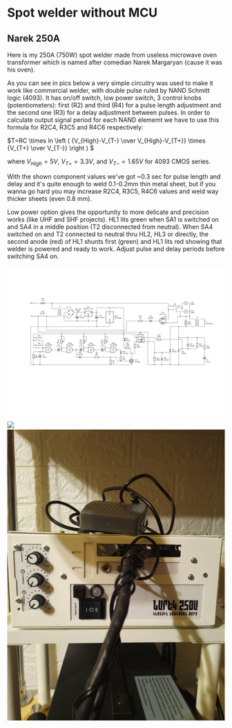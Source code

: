 # Spot welder without MCU
## Narek 250A

Here is my 250A (750W) spot welder made from useless microwave oven transformer which is named after comedian  Narek Margaryan (cause it was his oven).

As you can see in pics below a very simple circuitry was used to make it work like commercial welder, with double pulse ruled by NAND Schmitt logic (4093). It has on/off switch, low power switch, 3 control knobs (potentiometers): first (R2) and third (R4) for a pulse length adjustment and the second one (R3) for a delay adjustment between pulses. In order to calculate output signal period for each NAND elememt we have to use this formula for R2C4, R3C5 and R4C6 respectively: 

$T=RC \times ln \left ( {V_{High}-V_{T-} \over V_{High}-V_{T+}} \times  {V_{T+} \over V_{T-}} \right ) $

where $V_{High}=5V$, $V_{T+}=3.3V$, and $V_{T-}=1.65V$ for 4093 CMOS series.

With the shown component values we've got ~0.3 sec for pulse length and delay and it's quite enough to weld 0.1-0.2mm thin metal sheet, but if you wanna go hard you may increase R2C4, R3C5, R4C6 values and weld way thicker sheets (even 0.8 mm).

Low power option gives the opportunity to more delicate and precision works (like UHF and SHF projects). HL1 lits green when SA1 is switched on and SA4 in a middle position (T2 disconnected from neutral). When SA4 switched on and T2 connected to neutral thru HL2, HL3 or directly, the second anode (red) of HL1 shunts first (green) and HL1 lits red showing that welder is powered and ready to work. Adjust pulse and delay periods before switching SA4 on.  


![](circuit.png)
![](photo1.jpg)
![](photo2.jpg)

